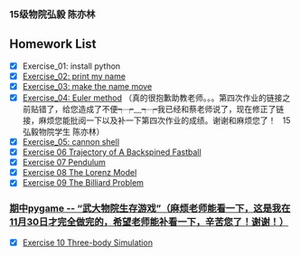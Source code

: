 ### 15级物院弘毅 陈亦林
## Homework List
- [x] Exercise_01: install python
- [x] [Exercise_02: print my name](https://github.com/chenyilin123/computational_physics_N2015301020152/tree/master/Exercise%2002%20print%20my%20name)
- [x] [Exercise_03: make the name move](https://github.com/chenyilin123/computational_physics_N2015301020152/tree/master/Exercise%2003%20make%20the%20name%20move)
- [x] [Exercise_04: Euler method](https://www.zybuluo.com/2015301020152/note/902953)
（真的很抱歉助教老师。。。第四次作业的链接之前贴错了，给您造成了不便┭┮﹏┭┮我已经和蔡老师说了，现在修正了链接，麻烦您能批阅一下以及补一下第四次作业的成绩。谢谢和麻烦您了！    15弘毅物院学生 陈亦林）
- [x] [Exercise_05: cannon shell](https://www.zybuluo.com/2015301020152/note/914459)
- [x] [Exercise 06 Trajectory of A Backspined Fastball](https://www.zybuluo.com/2015301020152/note/922362)
- [x] [Exercise 07 Pendulum](https://www.zybuluo.com/2015301020152/note/930853)
- [x] [Exercise 08 The Lorenz Model](https://www.zybuluo.com/2015301020152/note/939335)
- [x] [Exercise 09 The Billiard Problem](https://www.zybuluo.com/2015301020152/note/947298)
### [期中pygame -- “武大物院生存游戏”（麻烦老师能看一下，这是我在11月30日才完全做完的，希望老师能补看一下，辛苦您了！谢谢！）](https://www.zybuluo.com/2015301020152/note/970179)
- [x] [Exercise 10 Three-body Simulation](https://www.zybuluo.com/2015301020152/note/971506)
